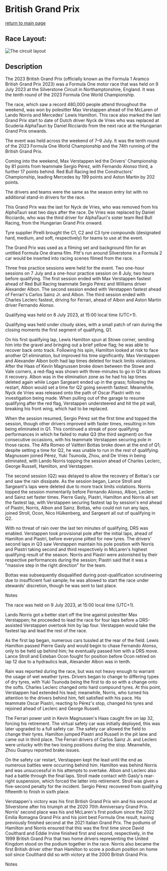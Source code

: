# British Grand Prix

[return to main page](./index.md)

## Race Layout: 

 ![The circuit layout](https://upload.wikimedia.org/wikipedia/commons/thumb/b/bd/Silverstone_Circuit_2020.png/200px-Silverstone_Circuit_2020.png)

## Description

 

The 2023 British Grand Prix (officially known as the Formula 1 Aramco British Grand Prix 2023) was a Formula One motor race that was held on 9 July 2023 at the Silverstone Circuit in Northamptonshire, England. It was the tenth round of the 2023 Formula One World Championship. 

The race, which saw a record 480,000 people attend throughout the weekend, was won by polesitter Max Verstappen ahead of the McLaren of Lando Norris and Mercedes' Lewis Hamilton. This race also marked the last Grand Prix start to date of Dutch driver Nyck de Vries who was replaced at Scuderia AlphaTauri by Daniel Ricciardo from the next race at the Hungarian Grand Prix onwards. 

The event was held across the weekend of 7–9 July. It was the tenth round of the 2023 Formula One World Championship and the 74th running of the British Grand Prix. 

Coming into the weekend, Max Verstappen led the Drivers' Championship by 81 points from teammate Sergio Pérez, with Fernando Alonso third, a further 17 points behind. Red Bull Racing led the Constructors' Championship, leading Mercedes by 199 points and Aston Martin by 202 points. 

The drivers and teams were the same as the season entry list with no additional stand-in drivers for the race. 

This Grand Prix was the last for Nyck de Vries, who was removed from his AlphaTauri seat two days after the race. De Vries was replaced by Daniel Ricciardo, who was the third driver for AlphaTauri's sister team Red Bull Racing, from the Hungarian Grand Prix onward. 

Tyre supplier Pirelli brought the C1, C2 and C3 tyre compounds (designated hard, medium, and soft, respectively) for teams to use at the event. 

The Grand Prix was used as a filming set and background film for an untitled Formula One drama film. Pitt's run around Silverstone in a Formula 2 car would be inserted into racing scenes filmed from the race. 

Three free practice sessions were held for the event. Two one-hour sessions on 7 July and a one-hour practice session on 8 July, two hours before qualifying. The first session ended with Max Verstappen fastest ahead of Red Bull Racing teammate Sergio Pérez and Williams driver Alexander Albon. The second session ended with Verstappen fastest ahead of Ferrari's Carlos Sainz Jr. and Albon. The third session ended with Charles Leclerc fastest, driving for Ferrari, ahead of Albon and Aston Martin driver Fernando Alonso. 

Qualifying was held on 8 July 2023, at 15:00 local time (UTC+1). 

Qualifying was held under cloudy skies, with a small patch of rain during the closing moments the first segment of qualifying, Q1. 

On his first qualifying lap, Lewis Hamilton spun at Stowe corner, sending him into the gravel and bringing out a brief yellow flag; he was able to recover back onto track. Following his spin, Hamilton looked at risk to face another Q1 elimination, but improved his time significantly. Max Verstappen and Alexander Albon both had lap times deleted for track limits violations. After the Haas of Kevin Magnussen broke down between the Stowe and Vale corners, a red-flag was shown with three-minutes to go in Q1 to allows it recovery. Albon was in the elimination zone as he had his lap times deleted again while Logan Sargeant ended up in the grass; following the restart, Albon would set a time for Q2 going seventh fastest. Meanwhile, Nyck de Vries was released onto the path of Oscar Piastri with no investigation being made. When pulling out of the garage to resume qualifying after the red flag, Verstappen understeered and hit the pit wall, breaking his front wing, which had to be replaced. 

When the session resumed, Sergio Pérez set the first time and topped the session, though other drivers improved with faster times, resulting in him being eliminated in Q1. This continued a streak of poor qualifying performances in which he failed to make Q3 (the third segment) on five consecutive occasions, with his teammate Verstappen securing pole in those races. The Alfa Romeo of Valtteri Bottas broke down at the end of Q1; despite setting a time for Q2, he was unable to run in the rest of qualifying. Magnussen joined Pérez, Yuki Tsunoda, Zhou, and De Vries in being eliminated, with Lando Norris topping the session ahead of Charles Leclerc, George Russell, Hamilton, and Verstappen. 

The second session (Q2) was delayed to allow the recovery of Bottas's car and saw the rain dissipate. As the session began, Lance Stroll and Sargeant's laps were deleted due to more track limits violations. Norris topped the session momentarily before Fernando Alonso, Albon, Leclerc and Sainz set faster times. Pierre Gasly, Piastri, Hamilton and Norris all set the fastest lap, with Verstappen securing fastest lap by session's end ahead of Piastri, Norris, Albon and Sainz. Bottas, who could not run any laps, joined Stroll, Ocon, Nico Hülkenberg, and Sargeant all out of qualifying in Q2. 

With no threat of rain over the last ten minutes of qualifying, DRS was enabled. Verstappen took provisional pole after the initial laps, ahead of Hamilton and Piastri, before everyone pitted for new tyres. The drivers' second laps in Q3 saw Verstappen maintain his pole position with Norris and Piastri taking second and third respectively in McLaren's highest qualifying result of the season. Norris and Piastri were astonished by their respective performances during the session; Piastri said that it was a "massive step in the right direction" for the team. 

Bottas was subsequently disqualified during post-qualification scrutineering due to insufficient fuel sample; he was allowed to start the race under stewards' discretion, though he was sent to last place. 

Notes 

The race was held on 9 July 2023, at 15:00 local time (UTC+1). 

Lando Norris got a better start off the line against polesitter Max Verstappen; he proceeded to lead the race for four laps before a DRS-assisted Verstappen overtook him by lap four. Verstappen would take the fastest lap and lead the rest of the race. 

As the first lap began, numerous cars tussled at the rear of the field. Lewis Hamilton passed Pierre Gasly and would begin to chase Fernando Alonso, only to be held up behind him; he eventually passed him with a DRS move. Lance Stroll and Esteban Ocon fought for position before Ocon retired on lap 12 due to a hydraulics leak, Alexander Albon was in tenth. 

Rain was reported during the race, but was not heavy enough to warrant the usage of wet weather tyres. Drivers began to change to differing types of dry tyres, with Yuki Tsunoda being the first to do so with a change onto the softs. Charles Leclerc changed onto hard compound tyres. At this point, Verstappen had extended his lead; meanwhile, Norris, who turned his attention to the drivers behind him, felt satisfied with his pace. His teammate Oscar Piastri, reacting to Pérez's stop, changed his tyres and rejoined ahead of Leclerc and George Russell. 

The Ferrari power unit in Kevin Magnussen's Haas caught fire on lap 32, forcing his retirement. The virtual safety car was initially deployed, this was later upgraded to a full safety car. The safety car allowed the field to change their tyres. Hamilton jumped Piastri and Russell in the pit lane and came out in third place. The Ferrari drivers of Carlos Sainz Jr. and Leclerc were unlucky with the two losing positions during the stop. Meanwhile, Zhou Guanyu reported brake issues. 

On the safety car restart, Verstappen kept the lead until the end as numerous battles were occurring behind him. Hamilton was behind Norris and was unsuccessful in his attempts to overtake. Albon and Leclerc also had a battle through the final laps. Stroll made contact with Gasly's rear-right suspension, which forced the latter into retirement. Stroll was given a five-second penalty for the incident. Sergio Pérez recovered from qualifying fifteenth to finish in sixth place. 

Verstappen's victory was his first British Grand Prix win and his second at Silverstone after his triumph at the 2020 70th Anniversary Grand Prix. Norris' second place was his and McLaren's first podium since the 2022 Emilia Romagna Grand Prix and his joint best Formula One result, having previously finished second at the 2021 Italian Grand Prix. The podiums of Hamilton and Norris ensured that this was the first time since David Coulthard and Eddie Irvine finished first and second, respectively, in the 1999 British Grand Prix that two home drivers representing the United Kingdom stood on the podium together in the race. Norris also became the first British driver other than Hamilton to score a podium position on home soil since Coulthard did so with victory at the 2000 British Grand Prix. 

Notes 

 

